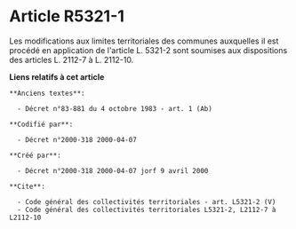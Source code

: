 # Article R5321-1

Les modifications aux limites territoriales des communes auxquelles il est procédé en application de l'article L. 5321-2 sont
soumises aux dispositions des articles L. 2112-7 à L. 2112-10.

**Liens relatifs à cet article**

	**Anciens textes**:

	  - Décret n°83-881 du 4 octobre 1983 - art. 1 (Ab)

	**Codifié par**:

	  - Décret n°2000-318 2000-04-07

	**Créé par**:

	  - Décret n°2000-318 2000-04-07 jorf 9 avril 2000

	**Cite**:

	  - Code général des collectivités territoriales - art. L5321-2 (V)
	  - Code général des collectivités territoriales L5321-2, L2112-7 à L2112-10
